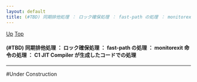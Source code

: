 ```yaml
---
layout: default
title: (#TBD) 同期排他処理 ： ロック確保処理 ： fast-path の処理 ： monitorexit 命令の処理 ： C1 JIT Compiler が生成したコードでの処理
---
```

[Up](noQFS71luo.html) [Top](../index.html)

#### (#TBD) 同期排他処理 ： ロック確保処理 ： fast-path の処理 ： monitorexit 命令の処理 ： C1 JIT Compiler が生成したコードでの処理

--- 
#Under Construction






